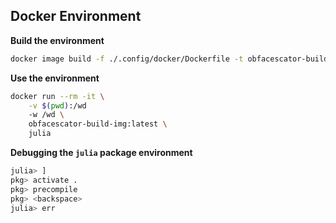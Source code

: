 

## Docker Environment

**Build the environment**
```sh
docker image build -f ./.config/docker/Dockerfile -t obfacescator-build-img:latest .
```

**Use the environment**
```sh
docker run --rm -it \
    -v $(pwd):/wd
    -w /wd \
    obfacescator-build-img:latest \
    julia
```

**Debugging the `julia` package environment**
```sh
julia> ]
pkg> activate .
pkg> precompile
pkg> <backspace>
julia> err
```
